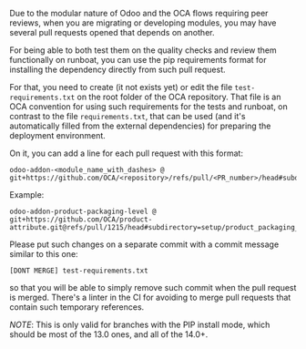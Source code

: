 Due to the modular nature of Odoo and the OCA flows requiring peer reviews, when you are migrating or developing modules, you may have several pull requests opened that depends on another.

For being able to both test them on the quality checks and review them functionally on runboat, you can use the pip requirements format for installing the dependency directly from such pull request.

For that, you need to create (it not exists yet) or edit the file `test-requirements.txt` on the root folder of the OCA repository. That file is an OCA convention for using such requirements for the tests and runboat, on contrast to the file `requirements.txt`, that can be used (and it's automatically filled from the external dependencies) for preparing the deployment environment.

On it, you can add a line for each pull request with this format:

```
odoo-addon-<module_name_with_dashes> @ git+https://github.com/OCA/<repository>/refs/pull/<PR_number>/head#subdirectory=setup/<module_name>
```

Example:

```
odoo-addon-product-packaging-level @ git+https://github.com/OCA/product-attribute.git@refs/pull/1215/head#subdirectory=setup/product_packaging_level
```

Please put such changes on a separate commit with a commit message similar to this one:

```
[DONT MERGE] test-requirements.txt
```

so that you will be able to simply remove such commit when the pull request is merged. There's a linter in the CI for avoiding to merge pull requests that contain such temporary references.

*NOTE*: This is only valid for branches with the PIP install mode, which should be most of the 13.0 ones, and all of the 14.0+.